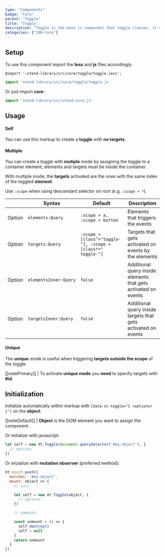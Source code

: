 ```yaml
---
type: "Components"
badge: "Core"
parent: "Toggle"
title: "Toggle"
description: "Toggle is the main js component that toggle classes, it's inherited by many other js components."
categories: ["100-Core"]
---
```


## Setup

To use this component import the **less** and **js** files accordingly:

```less
@import '~xtend-library/src/core/toggle/toggle.less';
```

```jsx
import 'xtend-library/src/core/toggle/toggle.js'
```

Or just import **core**:

```jsx
import 'xtend-library/src/xtend-core.js'
```

## Usage

#### Self

You can use this markup to create a **toggle** with **no targets**.

<script type="text/plain" class="language-markup">
  <button type="button" data-xt-toggle>
    <!-- content -->
  </button>
</script>

<demo>
  <demovanilla src="vanilla/components/toggle/self">
  </demovanilla>
</demo>

#### Multiple

You can create a toggle with **mutiple** mode by assigning the toggle to a container element, elements and targets must be inside the container.

With multiple mode, the **targets** activated are the ones with the same index of the toggled **element**.

<script type="text/plain" class="language-markup">
  <div  data-xt-toggle="{ elements: '.my-elements', targets: '.my-targets' }">
    <button type="button" class="my-elements">
      <!-- content -->
    </button>
    <div class="toggle-block" class="my-targets">
      <!-- content -->
    </div>
  </div>
</script>

Use `:scope` when using descendant selector on root (e.g. `:scope > *`).

<div class="table-scroll">

|                         | Syntax                                    | Default                       | Description                   |
| ----------------------- | ----------------------------------------- | ----------------------------- | ----------------------------- |
| Option                  | `elements:Query`                          | `:scope > a, :scope > button`        | Elements that triggers the events            |
| Option                  | `targets:Query`                           | `:scope > [class^="toggle-"], :scope > [class*=" toggle-"]`      | Targets that gets activated on events by the elements           |
| Option                  | `elementsInner:Query`                          | `false`        | Additional query inside elements that gets activated on events            |
| Option                  | `targetsInner:Query`                          | `false`        | Additional query inside targets that gets activated on events            |
</div>

<demo>
  <demovanilla src="vanilla/components/toggle/multiple-default">
  </demovanilla>
  <demovanilla src="vanilla/components/toggle/multiple-custom">
  </demovanilla>
</demo>

#### Unique

The **unique** mode is useful when triggering **targets outside the scope** of the toggle.

[[notePrimary]]
| To activate **unique mode** you **need** to specify targets with **#id**.

<script type="text/plain" class="language-markup">
  <button type="button" data-xt-toggle="{ targets: '#my-target' }">
    <!-- content -->
  </button>
  <div class="toggle-block" id="my-target">
    <!-- content -->
  </div>
</script>

<demo>
  <demovanilla src="vanilla/components/toggle/unique-single">
  </demovanilla>
  <demovanilla src="vanilla/components/toggle/unique-same">
  </demovanilla>
</demo>

## Initialization

Initialize automatically within markup with `[data-xt-toggle="{ <options> }"]` on the **object**:

[[noteDefault]]
| **Object** is the DOM element you want to assign the component.

Or initialize with javascript:

```js
let self = new Xt.Toggle(document.querySelector('#my-object'), {
  // options
})
```

Or inizialize with **mutation observer** (preferred method):

```js
Xt.mount.push({
  matches: '#my-object',
  mount: object => {
    // init

    let self = new Xt.Toggle(object, {
      // options
    })

    // unmount

    const unmount = () => {
      self.destroy()
      self = null
    }
    return unmount
  }
})
```
